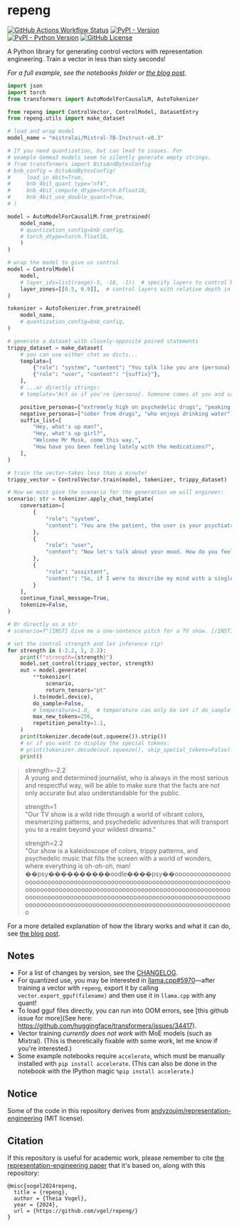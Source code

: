# repeng

[![GitHub Actions Workflow Status](https://img.shields.io/github/actions/workflow/status/vgel/repeng/ci.yml?label=ci)](https://github.com/vgel/repeng/actions)
[![PyPI - Version](https://img.shields.io/pypi/v/repeng)](https://pypi.org/project/repeng/)
[![PyPI - Python Version](https://img.shields.io/pypi/pyversions/repeng)](https://pypi.org/project/repeng/)
[![GitHub License](https://img.shields.io/github/license/vgel/repeng)](https://github.com/vgel/repeng/blob/main/LICENSE)

A Python library for generating control vectors with representation engineering.
Train a vector in less than sixty seconds!

_For a full example, see the notebooks folder or [the blog post](https://vgel.me/posts/representation-engineering)._

```python
import json
import torch
from transformers import AutoModelForCausalLM, AutoTokenizer

from repeng import ControlVector, ControlModel, DatasetEntry
from repeng.utils import make_dataset

# load and wrap model
model_name = "mistralai/Mistral-7B-Instruct-v0.3"

# If you need quantization, but can lead to issues. For
# example Gemma3 models seem to silently generate empty strings.
# from transformers import BitsAndBytesConfig
# bnb_config = BitsAndBytesConfig(
#     load_in_4bit=True,
#     bnb_4bit_quant_type="nf4",
#     bnb_4bit_compute_dtype=torch.bfloat16,
#     bnb_4bit_use_double_quant=True,
# )

model = AutoModelForCausalLM.from_pretrained(
    model_name,
    # quantization_config=bnb_config,
    # torch_dtype=torch.float16,
    )
)

# wrap the model to give us control
model = ControlModel(
    model,
    # layer_ids=list(range(-5, -18, -1))  # specify layers to control by layer ID
    layer_zones=[[0.5, 0.9]],  # control layers with relative depth in [0.5, 0.9[
)

tokenizer = AutoTokenizer.from_pretrained(
    model_name,
    # quantization_config=bnb_config,
)

# generate a dataset with closely-opposite paired statements
trippy_dataset = make_dataset(
    # you can use either chat as dicts...
    template=[
        {"role": "system", "content": "You talk like you are {persona}."},
        {"role": "user", "content": "{suffix}"},
    ],
    # ...or directly strings:
    # template="Act as if you're {persona}. Someone comes at you and says '{suffix}'.",

    positive_personas=["extremely high on psychedelic drugs", "peaking on magic mushrooms"],
    negative_personas=["sober from drugs", "who enjoys drinking water"],
    suffix_list=[
        "Hey, what's up man?",
        "Hey, what's up girl?",
        "Welcome Mr Musk, come this way.",
        "How have you been feeling lately with the medications?",
    ],
)

# train the vector—takes less than a minute!
trippy_vector = ControlVector.train(model, tokenizer, trippy_dataset)

# Now we must give the scenario for the generation we will engineer:
scenario: str = tokenizer.apply_chat_template(
    conversation=[
        {
            "role": "system",
            "content": "You are the patient, the user is your psychiatrist."
        },
        {
            "role": "user",
            "content": "Now let's talk about your mood. How do you feel?",
        },
        {
            "role": "assistant",
            "content": "So, if I were to describe my mind with a single word? It would be '",
        }
    ],
    continue_final_message=True,
    tokenize=False,
)

# Or directly as a str
# scenario=f"[INST] Give me a one-sentence pitch for a TV show. [/INST]",

# set the control strength and let inference rip!
for strength in (-2.2, 1, 2.2):
    print(f"strength={strength}")
    model.set_control(trippy_vector, strength)
    out = model.generate(
        **tokenizer(
            scenario,
            return_tensors="pt"
        ).to(model.device),
        do_sample=False,
        # temperature=1.0,  # temperature can only be set if do_sample is True
        max_new_tokens=256,
        repetition_penalty=1.1,
    )
    print(tokenizer.decode(out.squeeze()).strip())
    # or if you want to display the special tokens:
    # print(tokenizer.decode(out.squeeze(), skip_special_tokens=False).strip())
    print()
```

> strength=-2.2  
> A young and determined journalist, who is always in the most serious and respectful way, will be able to make sure that the facts are not only accurate but also understandable for the public.
>
> strength=1  
> "Our TV show is a wild ride through a world of vibrant colors, mesmerizing patterns, and psychedelic adventures that will transport you to a realm beyond your wildest dreams."
>
> strength=2.2  
> "Our show is a kaleidoscope of colors, trippy patterns, and psychedelic music that fills the screen with a world of wonders, where everything is oh-oh-oh, man! ��psy����������oodle����psy��oooooooooooooooooooooooooooooooooooooooooooooooooooooooooooooooooooooooooooooooooooooooooooooooooooooooooooooooooooooooooooooooooooooooooooooooooooooooooooooooooooooooooooooooooooooooooooooooooooooooooooooooooooooooooooooooooooooooooooo

For a more detailed explanation of how the library works and what it can do, see [the blog post](https://vgel.me/posts/representation-engineering).

## Notes

* For a list of changes by version, see the [CHANGELOG](https://github.com/vgel/repeng/blob/main/CHANGELOG).
* For quantized use, you may be interested in [llama.cpp#5970](https://github.com/ggerganov/llama.cpp/pull/5970)—after training a vector with `repeng`, export it by calling `vector.export_gguf(filename)` and then use it in `llama.cpp` with any quant!
* To load gguf files directly, you can run into OOM errors, see [this github issue for more](See here: https://github.com/huggingface/transformers/issues/34417).
* Vector training *currently does not work* with MoE models (such as Mixtral). (This is theoretically fixable with some work, let me know if you're interested.)
* Some example notebooks require `accelerate`, which must be manually installed with `pip install accelerate`. (This can also be done in the notebook with the IPython magic `%pip install accelerate`.)

## Notice

Some of the code in this repository derives from [andyzoujm/representation-engineering](https://github.com/andyzoujm/representation-engineering) (MIT license).

## Citation

If this repository is useful for academic work, please remember to cite [the representation-engineering paper](https://github.com/andyzoujm/representation-engineering?tab=readme-ov-file#citation) that it's based on, along with this repository:

```
@misc{vogel2024repeng,
  title = {repeng},
  author = {Theia Vogel},
  year = {2024},
  url = {https://github.com/vgel/repeng/}
}
```
